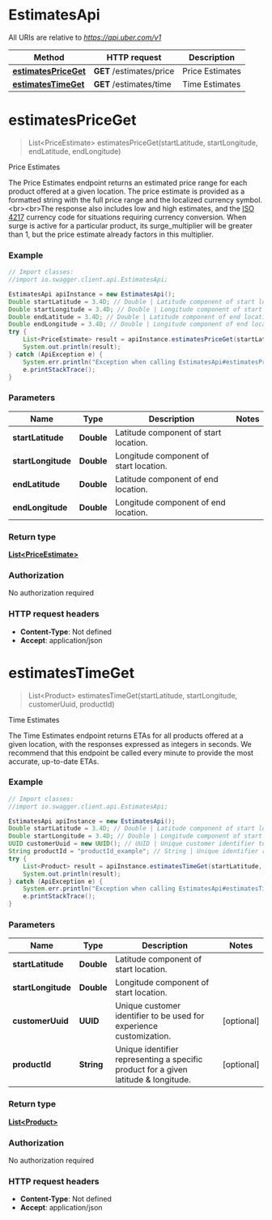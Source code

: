 # EstimatesApi

All URIs are relative to *https://api.uber.com/v1*

Method | HTTP request | Description
------------- | ------------- | -------------
[**estimatesPriceGet**](EstimatesApi.md#estimatesPriceGet) | **GET** /estimates/price | Price Estimates
[**estimatesTimeGet**](EstimatesApi.md#estimatesTimeGet) | **GET** /estimates/time | Time Estimates


<a name="estimatesPriceGet"></a>
# **estimatesPriceGet**
> List&lt;PriceEstimate&gt; estimatesPriceGet(startLatitude, startLongitude, endLatitude, endLongitude)

Price Estimates

The Price Estimates endpoint returns an estimated price range for each product offered at a given location. The price estimate is provided as a formatted string with the full price range and the localized currency symbol.&lt;br&gt;&lt;br&gt;The response also includes low and high estimates, and the [ISO 4217](http://en.wikipedia.org/wiki/ISO_4217) currency code for situations requiring currency conversion. When surge is active for a particular product, its surge_multiplier will be greater than 1, but the price estimate already factors in this multiplier.

### Example
```java
// Import classes:
//import io.swagger.client.api.EstimatesApi;

EstimatesApi apiInstance = new EstimatesApi();
Double startLatitude = 3.4D; // Double | Latitude component of start location.
Double startLongitude = 3.4D; // Double | Longitude component of start location.
Double endLatitude = 3.4D; // Double | Latitude component of end location.
Double endLongitude = 3.4D; // Double | Longitude component of end location.
try {
    List<PriceEstimate> result = apiInstance.estimatesPriceGet(startLatitude, startLongitude, endLatitude, endLongitude);
    System.out.println(result);
} catch (ApiException e) {
    System.err.println("Exception when calling EstimatesApi#estimatesPriceGet");
    e.printStackTrace();
}
```

### Parameters

Name | Type | Description  | Notes
------------- | ------------- | ------------- | -------------
 **startLatitude** | **Double**| Latitude component of start location. |
 **startLongitude** | **Double**| Longitude component of start location. |
 **endLatitude** | **Double**| Latitude component of end location. |
 **endLongitude** | **Double**| Longitude component of end location. |

### Return type

[**List&lt;PriceEstimate&gt;**](PriceEstimate.md)

### Authorization

No authorization required

### HTTP request headers

 - **Content-Type**: Not defined
 - **Accept**: application/json

<a name="estimatesTimeGet"></a>
# **estimatesTimeGet**
> List&lt;Product&gt; estimatesTimeGet(startLatitude, startLongitude, customerUuid, productId)

Time Estimates

The Time Estimates endpoint returns ETAs for all products offered at a given location, with the responses expressed as integers in seconds. We recommend that this endpoint be called every minute to provide the most accurate, up-to-date ETAs.

### Example
```java
// Import classes:
//import io.swagger.client.api.EstimatesApi;

EstimatesApi apiInstance = new EstimatesApi();
Double startLatitude = 3.4D; // Double | Latitude component of start location.
Double startLongitude = 3.4D; // Double | Longitude component of start location.
UUID customerUuid = new UUID(); // UUID | Unique customer identifier to be used for experience customization.
String productId = "productId_example"; // String | Unique identifier representing a specific product for a given latitude &amp; longitude.
try {
    List<Product> result = apiInstance.estimatesTimeGet(startLatitude, startLongitude, customerUuid, productId);
    System.out.println(result);
} catch (ApiException e) {
    System.err.println("Exception when calling EstimatesApi#estimatesTimeGet");
    e.printStackTrace();
}
```

### Parameters

Name | Type | Description  | Notes
------------- | ------------- | ------------- | -------------
 **startLatitude** | **Double**| Latitude component of start location. |
 **startLongitude** | **Double**| Longitude component of start location. |
 **customerUuid** | **UUID**| Unique customer identifier to be used for experience customization. | [optional]
 **productId** | **String**| Unique identifier representing a specific product for a given latitude &amp; longitude. | [optional]

### Return type

[**List&lt;Product&gt;**](Product.md)

### Authorization

No authorization required

### HTTP request headers

 - **Content-Type**: Not defined
 - **Accept**: application/json

